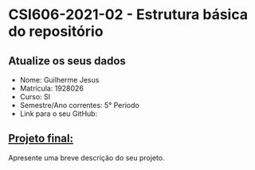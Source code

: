 # **CSI606-2021-02 - Estrutura básica do repositório**

## Atualize os seus dados

- Nome: Guilherme Jesus
- Matrícula: 1928026
- Curso: SI
- Semestre/Ano correntes: 5° Periodo
- Link para o seu GitHub:

## [Projeto final:](./Projeto/README.md)

Apresente uma breve descrição do seu projeto.
